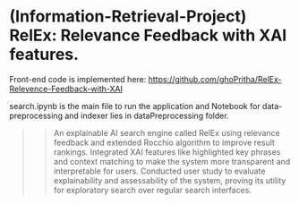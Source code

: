 # (Information-Retrieval-Project) RelEx: Relevance Feedback with XAI features.

Front-end code is implemented here: https://github.com/ghoPritha/RelEx-Relevence-Feedback-with-XAI

search.ipynb is the main file to run the application and Notebook for data-preprocessing and indexer lies in dataPreprocessing folder.


>> An explainable AI search engine called RelEx using relevance feedback and extended Rocchio algorithm to improve result rankings.
>> Integrated XAI features like highlighted key phrases and context matching to make the system more transparent and interpretable for users.
>> Conducted user study to evaluate explainability and assessability of the system, proving its utility for exploratory search over regular search interfaces.
